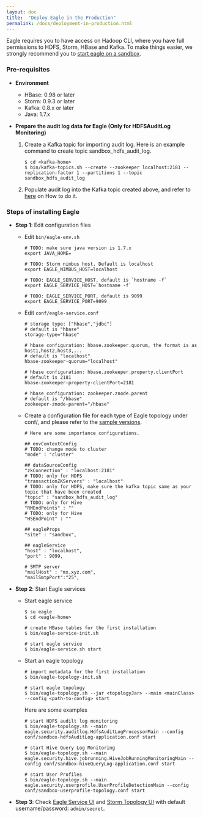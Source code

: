 ```yaml
---
layout: doc
title:  "Deploy Eagle in the Production"
permalink: /docs/deployment-in-production.html
---
```



Eagle requires you to have access on Hadoop CLI, where you have full permissions to HDFS, Storm, HBase and Kafka. To make things easier, we strongly recommend you to [start eagle on a sandbox](/docs/deployment-in-sandbox.html).

### Pre-requisites

* **Environment**

    * HBase: 0.98 or later
    * Storm: 0.9.3 or later
    * Kafka: 0.8.x or later
    * Java: 1.7.x

* **Prepare the audit log data for Eagle (Only for HDFSAuditLog Monitoring)**

    1. Create a Kafka topic for importing audit log. Here is an example command to create topic sandbox_hdfs_audit_log.

           $ cd <kafka-home>
           $ bin/kafka-topics.sh --create --zookeeper localhost:2181 --replication-factor 1 --partitions 1 --topic sandbox_hdfs_audit_log

    2. Populate audit log into the Kafka topic created above, and refer to [here](/docs/importHDFSAuditLog.html) on How to do it.


### Steps of installing Eagle

* **Step 1**: Edit configuration files

    * Edit `bin/eagle-env.sh`

          # TODO: make sure java version is 1.7.x
          export JAVA_HOME=

          # TODO: Storm nimbus host. Default is localhost
          export EAGLE_NIMBUS_HOST=localhost

          # TODO: EAGLE_SERVICE_HOST, default is `hostname -f`
          export EAGLE_SERVICE_HOST=`hostname -f`

          # TODO: EAGLE_SERVICE_PORT, default is 9099
          export EAGLE_SERVICE_PORT=9099

    * Edit `conf/eagle-service.conf`

          # storage type: ["hbase","jdbc"]
          # default is "hbase"
          storage-type="hbase"

          # hbase configuration: hbase.zookeeper.quorum, the format is as host1,host2,host3,...
          # default is "localhost"
          hbase-zookeeper-quorum="localhost"

          # hbase configuration: hbase.zookeeper.property.clientPort
          # default is 2181
          hbase-zookeeper-property-clientPort=2181

          # hbase configuration: zookeeper.znode.parent
          # default is "/hbase"
          zookeeper-znode-parent="/hbase"

    * Create a configuration file for each type of Eagle topology under conf/, and please refer to the [sample versions](https://github.xyz.com/eagle/eagle/tree/master/eagle-assembly/src/main/conf).

          # Here are some importance configurations.

          ## envContextConfig
          # TODO: change mode to cluster
          "mode" : "cluster"

          ## dataSourceConfig
          "zkConnection" : "localhost:2181"
          # TODO: only for HDFS
          "transactionZKServers" : "localhost"
          # TODO: only for HDFS, make sure the kafka topic same as your topic that have been created
          "topic" : "sandbox_hdfs_audit_log"
          # TODO: only for Hive
          "RMEndPoints" : ""
          # TODO: only for Hive
          "HSEndPoint" : ""

          ## eagleProps
          "site" : "sandbox",

          ## eagleService
          "host" : "localhost",
          "port" : 9099,

          # SMTP server
          "mailHost" : "mx.xyz.com",
          "mailSmtpPort":"25",

* **Step 2**: Start Eagle services

    * Start eagle service

          $ su eagle
          $ cd <eagle-home>

          # create HBase tables for the first installation
          $ bin/eagle-service-init.sh

          # start eagle service
          $ bin/eagle-service.sh start

    * Start an eagle topology

          # import metadata for the first installation
          $ bin/eagle-topology-init.sh

          # start eagle topology
          $ bin/eagle-topology.sh --jar <topologyJar> --main <mainClass> --config <path-to-config> start

        Here are some examples

          # start HDFS audilt log monitoring
          $ bin/eagle-topology.sh --main eagle.security.auditlog.HdfsAuditLogProcessorMain --config conf/sandbox-hdfsAuditLog-application.conf start

          # start Hive Query Log Monitoring
          $ bin/eagle-topology.sh --main eagle.security.hive.jobrunning.HiveJobRunningMonitoringMain --config conf/sandbox-hiveQueryLog-application.conf start

          # start User Profiles
          $ bin/eagle-topology.sh --main eagle.security.userprofile.UserProfileDetectionMain --config conf/sandbox-userprofile-topology.conf start

* **Step 3**: Check [Eagle Service UI](http://localhost:9099/eagle-service) and [Storm Topology UI](http://localhost:8744) with default username/password: `admin/secret`.


